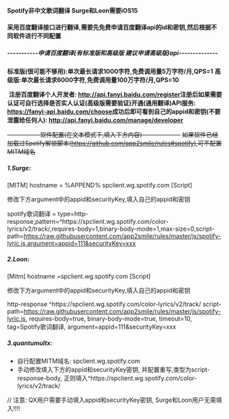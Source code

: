 #### Spotify非中文歌词翻译 Surge和Loon需要iOS15 

#### 采用百度翻译接口进行翻译,需要先免费申请百度翻译api的id和密钥,然后根据不同软件进行不同配置

##### -----------申请百度翻译(有标准版和高级版 建议申请高级版)api--------------

**标准版(很可能不够用):单次最长请求1000字符,免费调用量5万字符/月,QPS=1**
**高级版:单次最长请求6000字符,免费调用量100万字符/月,QPS=10**

​    **注册百度翻译个人开发者: http://api.fanyi.baidu.com/register**
​    **注册后如果需要认证可自行选择是否实人认证(高级版需要验证)**
​    **开通(通用翻译)API服务: https://fanyi-api.baidu.com/choose**
​    **成功后即可看到自己的appid和密钥(不要泄露给任何人): http://api.fanyi.baidu.com/manage/developer**

~~------------软件配置(在文本模式下,填入下方内容)--------------~~
~~如果软件已经加载过Spotify解锁脚本(https://github.com/app2smile/rules#spotify),可不配置MITM域名~~

##### 1.Surge:

[MITM]
hostname = %APPEND% spclient.wg.spotify.com
[Script]

修改下方argument中的appid和securityKey,填入自己的appid和密钥

spotify歌词翻译 = type=http-response,pattern=^https:\/\/spclient\.wg\.spotify\.com\/color-lyrics\/v2\/track\/,requires-body=1,binary-body-mode=1,max-size=0,script-path=https://raw.githubusercontent.com/app2smile/rules/master/js/spotify-lyric.js,argument=appid=111&securityKey=xxx

##### 2.Loon:

[Mitm]
hostname =spclient.wg.spotify.com
[Script]

修改下方argument中的appid和securityKey,填入自己的appid和密钥

http-response ^https:\/\/spclient\.wg\.spotify\.com\/color-lyrics\/v2\/track\/ script-path=https://raw.githubusercontent.com/app2smile/rules/master/js/spotify-lyric.js, requires-body=true, binary-body-mode=true, timeout=10, tag=Spotify歌词翻译, argument=appid=111&securityKey=xxx

##### 3.quantumultx:

   - 自行配置MITM域名: spclient.wg.spotify.com
   - 手动修改填入下方的appid和securityKey密钥, 并配置重写,类型为script-response-body,
     正则填入^https:\/\/spclient\.wg\.spotify\.com\/color-lyrics\/v2\/track\/

// 注意: QX用户需要手动填入appid和securityKey密钥, Surge和Loon用户无需填入!!!!

